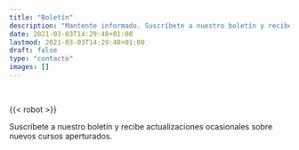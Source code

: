 ```yaml
---
title: "Boletín"
description: "Mantente informado. Suscríbete a nuestro boletín y recibe actualizaciones ocasionales sobre nuevos cursos aperturados o herramientas que te pueden servir durante la carrera."
date: 2021-03-03T14:29:48+01:00
lastmod: 2021-03-03T14:29:48+01:00
draft: false
type: "contacto"
images: []
---
```


<br>

{{< robot >}}

Suscríbete a nuestro boletín y recibe actualizaciones ocasionales sobre nuevos cursos aperturados.
